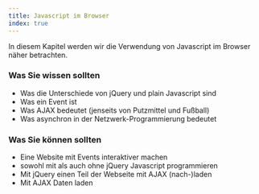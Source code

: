 ```yaml
--- 
title: Javascript im Browser
index: true
---
```


In diesem Kapitel werden wir die Verwendung von Javascript
im Browser näher betrachten. 

### Was Sie wissen sollten
* Was die Unterschiede von jQuery und plain Javascript sind
* Was ein Event ist
* Was AJAX bedeutet (jenseits von Putzmittel und Fußball)
* Was asynchron in der Netzwerk-Programmierung bedeutet


### Was Sie können sollten
* Eine Website mit Events interaktiver machen
* sowohl mit als auch ohne jQuery Javascript programmieren
* Mit jQuery einen Teil der Webseite mit AJAX (nach-)laden
* Mit AJAX Daten laden
